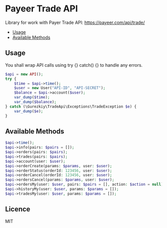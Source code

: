 # Payeer Trade API

Library for work with Payer Trade API: https://payeer.com/api/trade/

* [Usage](#usage)
* [Available Methods](#available-methods)

## Usage
You shall wrap API calls using try {} catch() {} to handle any errors.
<br>
```php
$api = new API();
try {
    $time = $api->time();
    $user = new User("API-ID", "API-SECRET");
    $balance = $api->account($user);
    var_dump($time);
    var_dump($balance);
} catch (\Gurezkiy\TradeApi\Exceptions\TradeException $e) {
    var_dump($e);
}
```

## Available Methods

```php
$api->time();
$api->info(pairs: $pairs = []);
$api->orders(pairs: $pairs);
$api->trades(pairs: $pairs);
$api->account(user: $user);
$api->orderCreate(params: $params, user: $user);
$api->orderStatus(orderId: 123456, user: $user);
$api->orderCancel(orderId: 123456, user: $user);
$api->ordersCancel(params: $params, user: $user);
$api->ordersMy(user: $user, pairs: $pairs = [], action: $action = null);
$api->historyMy(user: $user, params: $params = []);
$api->tradesMy(user: $user, params: $params = []);
```

## Licence
MIT